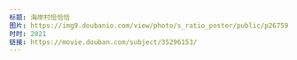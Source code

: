 ```yaml
---
标题: 海岸村恰恰恰
图片: https://img9.doubanio.com/view/photo/s_ratio_poster/public/p2675934255.jpg
时时: 2021
链接: https://movie.douban.com/subject/35296153/
---
```

